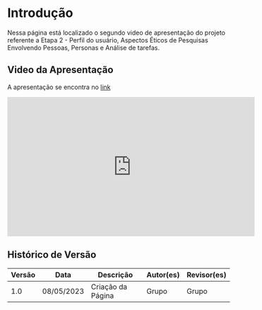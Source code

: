 # Introdução

Nessa página está localizado o segundo video de apresentação do projeto referente a Etapa 2 -  Perfil do usuário, Aspectos Éticos de Pesquisas Envolvendo Pessoas, Personas
e Análise de tarefas.

## Video da Apresentação

A apresentação se encontra no [link](https://www.youtube.com/watch?v=l0xgvjbAQA4)

<iframe width="560" height="315" src="https://www.youtube.com/embed/l0xgvjbAQA4" title="YouTube video player" frameborder="0" allow="accelerometer; autoplay; clipboard-write; encrypted-media; gyroscope; picture-in-picture; web-share" allowfullscreen></iframe>

## Histórico de Versão

| Versão | Data       | Descrição          | Autor(es) | Revisor(es) |
| ------- | ---------- | -------------------- | --------- | ----------- |
| 1.0     | 08/05/2023 | Criação da Página | Grupo     | Grupo       |
